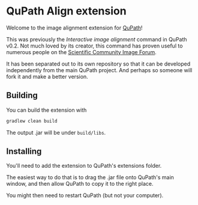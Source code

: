 # QuPath Align extension

Welcome to the image alignment extension for [QuPath](http://qupath.github.io)!

This was previously the *Interactive image alignment* command in QuPath v0.2.
Not much loved by its creator, this command has proven useful to numerous people 
on the [Scientific Community Image Forum](http://image.sc).

It has been separated out to its own repository so that it can be developed 
independently from the main QuPath project.
And perhaps so someone will fork it and make a better version.

## Building

You can build the extension with

```bash
gradlew clean build
```

The output .jar will be under `build/libs`.

## Installing

You'll need to add the extension to QuPath's extensions folder.

The easiest way to do that is to drag the .jar file onto QuPath's main window, 
and then allow QuPath to copy it to the right place.

You might then need to restart QuPath (but not your computer).
